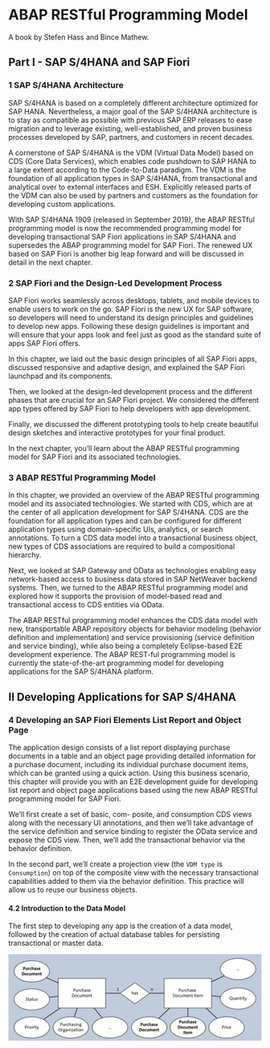 # ABAP RESTful Programming Model

A book by Stefen Hass and Bince Mathew.

## Part I - SAP S/4HANA and SAP Fiori

### 1 SAP S/4HANA Architecture

SAP S/4HANA is based on a completely different architecture optimized for SAP HANA. Nevertheless, a major goal of the SAP S/4HANA architecture is to stay as compatible as possible with previous SAP ERP releases to ease migration and to leverage existing, well-established, and proven business processes developed by SAP, partners, and customers in recent decades. 

A cornerstone of SAP S/4HANA is the VDM (Virtual Data Model) based on CDS (Core Data Services), which enables code pushdown to SAP HANA to a large extent according to the Code-to-Data paradigm. The VDM is the foundation of all application types in SAP S/4HANA, from transactional and analytical over to external interfaces and ESH. Explicitly released parts of the VDM can also be used by partners and customers as the foundation for developing custom applications. 

With SAP S/4HANA 1909 (released in September 2019), the ABAP RESTful programming model is now the recommended programming model for developing transactional SAP Fiori applications in SAP S/4HANA and supersedes the ABAP programming model for SAP Fiori. The renewed UX based on SAP Fiori is another big leap forward and will be discussed in detail in the next chapter.

### 2 SAP Fiori and the Design-Led Development Process

SAP Fiori works seamlessly across desktops, tablets, and mobile devices to enable users to work on the go. SAP Fiori is the new UX for SAP software, so developers will need to understand its design principles and guidelines to develop new apps. Following these design guidelines is important and will ensure that your apps look and feel just as good as the standard suite of apps SAP Fiori offers.

In this chapter, we laid out the basic design principles of all SAP Fiori apps, discussed responsive and adaptive design, and explained the SAP Fiori launchpad and its components.

Then, we looked at the design-led development process and the different phases that are crucial for an SAP Fiori project. We considered the different app types offered by SAP Fiori to help developers with app development.

Finally, we discussed the different prototyping tools to help create beautiful design sketches and interactive prototypes for your final product.

In the next chapter, you’ll learn about the ABAP RESTful programming model for SAP Fiori and its associated technologies.

### 3 ABAP RESTful Programming Model

In this chapter, we provided an overview of the ABAP RESTful programming model and its associated technologies. We started with CDS, which are at the center of all application development for SAP S/4HANA. CDS are the foundation for all application types and can be configured for different application types using domain-specific UIs, analytics, or search annotations. To turn a CDS data model into a transactional business object, new types of CDS associations are required to build a compositional hierarchy. 

Next, we looked at SAP Gateway and OData as technologies enabling easy network-based access to business data stored in SAP NetWeaver backend systems. Then, we turned to the ABAP RESTful programming model and explored how it supports the provision of model-based read and transactional access to CDS entities via OData. 

The ABAP RESTful programming model enhances the CDS data model with new, transportable ABAP repository objects for behavior modeling (behavior definition and implementation) and service provisioning (service definition and service binding), while also being a completely Eclipse-based E2E development experience. The ABAP REST-ful programming model is currently the state-of-the-art programming model for developing applications for the SAP S/4HANA platform.

## II Developing Applications for SAP S/4HANA

### 4 Developing an SAP Fiori Elements List Report and Object Page

The application design consists of a list report displaying purchase documents in a table and an object page providing detailed information for a purchase document, including its individual purchase document items, which can be granted using a quick action. Using this business scenario, this chapter will provide you with an E2E development guide for developing list report and object page applications based using the new ABAP RESTful programming model for SAP Fiori.

We’ll first create a set of basic, com- posite, and consumption CDS views along with the necessary UI annotations, and then we’ll take advantage of the service definition and service binding to register the OData service and expose the CDS view. Then, we’ll add the transactional behavior via the behavior definition.

In the second part, we’ll create a projection view (the `VDM type` is `Consumption`) on top of the composite view with the necessary transactional capabilities added to them via the behavior definition. This practice will allow us to reuse our business objects.

#### 4.2 Introduction to the Data Model

The first step to developing any app is the creation of a data model, followed by the creation of actual database tables for persisting transactional or master data.

![Figure 4.7](img/AbapRestful_Figure4.7.jpg)
